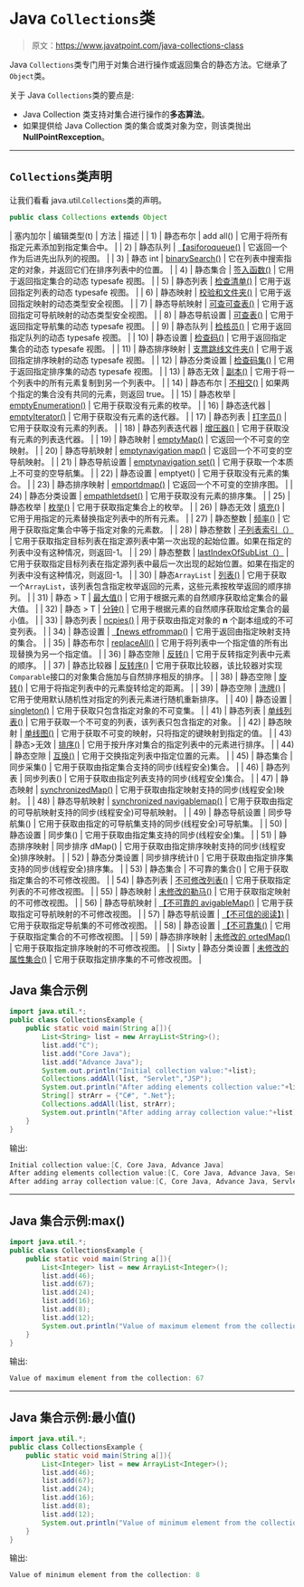 # Java `Collections`类

> 原文：<https://www.javatpoint.com/java-collections-class>

Java `Collections`类专门用于对集合进行操作或返回集合的静态方法。它继承了`Object`类。

关于 Java `Collections`类的要点是:

*   Java Collection 类支持对集合进行操作的**多态算法**。
*   如果提供给 Java Collection 类的集合或类对象为空，则该类抛出**NullPointRexception**。

* * *

## `Collections`类声明

让我们看看 java.util.`Collections`类的声明。

```java
public class Collections extends Object

```

| 塞内加尔 | 编辑类型(t) | 方法 | 描述 |
| 1) | 静态<t>布尔</t> | add all() | 它用于将所有指定元素添加到指定集合中。 |
| 2) | 静态<t>队列</t> | [【asiforoqueue()](java-collections-aslifoqueue-method) | 它返回一个作为后进先出队列的视图。 |
| 3) | 静态 <t>int</t> | [binarySearch()](java-collections-binarysearch-method) | 它在列表中搜索指定的对象，并返回它们在排序列表中的位置。 |
| 4) | 静态<e>集合</e> | [签入函数()](java-collections-checkedcollection-method) | 它用于返回指定集合的动态 typesafe 视图。 |
| 5) | 静态<e>列表</e> | [检查清单()](java-collections-checkedlist-method) | 它用于返回指定列表的动态 typesafe 视图。 |
| 6) | 静态<k>映射</k> | [校验和文件夹()](java-collections-checkedmap-method) | 它用于返回指定映射的动态类型安全视图。 |
| 7) | 静态<k>导航映射</k> | [可查可查表()](java-collections-checkednavigablemap-method) | 它用于返回指定可导航映射的动态类型安全视图。 |
| 8) | 静态<e>导航设置</e> | [可查表()](java-collections-checkednavigableset-method) | 它用于返回指定导航集的动态 typesafe 视图。 |
| 9) | 静态<e>队列</e> | [检核员()](java-collections-checkedqueue-method) | 它用于返回指定队列的动态 typesafe 视图。 |
| 10) | 静态<e>设置</e> | [检查码()](java-collections-checkedset-method) | 它用于返回指定集合的动态 typesafe 视图。 |
| 11) | 静态<k>排序映射</k> | [支票跳线文件夹()](java-collections-checkedsortedmap-method) | 它用于返回指定排序映射的动态 typesafe 视图。 |
| 12) | 静态<e>分类设置</e> | [检查码集()](java-collections-checkedsortedset-method) | 它用于返回指定排序集的动态 typesafe 视图。 |
| 13) | 静态<t>无效</t> | [副本()](java-collections-copy-method) | 它用于将一个列表中的所有元素复制到另一个列表中。 |
| 14) | 静态布尔 | [不相交()](java-collections-disjoint-method) | 如果两个指定的集合没有共同的元素，则返回 true。 |
| 15) | 静态<t>枚举</t> | [emptyEnumeration()](java-collections-emptyenumeration-method) | 它用于获取没有元素的枚举。 |
| 16) | 静态<t>迭代器</t> | [emptyIterator()](java-collections-emptyiterator-method) | 它用于获取没有元素的迭代器。 |
| 17) | 静态<t>列表</t> | [打字员()](java-collections-emptylist-method) | 它用于获取没有元素的列表。 |
| 18) | 静态<t>列表迭代器</t> | [增压器()](java-collections-emptylistiterator-method) | 它用于获取没有元素的列表迭代器。 |
| 19) | 静态<k>映射</k> | [emptyMap()](java-collections-emptymap-method) | 它返回一个不可变的空映射。 |
| 20) | 静态<k>导航映射</k> | [emptynavigation map()](java-collections-emptynavigablemap-method) | 它返回一个不可变的空导航映射。 |
| 21) | 静态<e>导航设置</e> | [emptynavigation set()](java-collections-emptynavigableset-method) | 它用于获取一个本质上不可变的空导航集。 |
| 22) | 静态<t>设置</t> | emptyet() | 它用于获取没有元素的集合。 |
| 23) | 静态<k>排序映射</k> | [emportdmap()](java-collections-emptysortedmap-method) | 它返回一个不可变的空排序图。 |
| 24) | 静态<e>分类设置</e> | [empathletdset()](java-collections-emptysortedset-method) | 它用于获取没有元素的排序集。 |
| 25) | 静态<t>枚举</t> | [枚举()](java-collections-enumeration-method) | 它用于获取指定集合上的枚举。 |
| 26) | 静态<t>无效</t> | [填充()](java-collections-fill-method) | 它用于用指定的元素替换指定列表中的所有元素。 |
| 27) | 静态整数 | [频率()](java-collections-frequency-method) | 它用于获取指定集合中等于指定对象的元素数。 |
| 28) | 静态整数 | [子列表索引（）](java-collections-indexofsublist-method) | 它用于获取指定目标列表在指定源列表中第一次出现的起始位置。如果在指定的列表中没有这种情况，则返回-1。 |
| 29) | 静态整数 | [lastIndexOfSubList（）](java-collections-lastindexofsublist-method) | 它用于获取指定目标列表在指定源列表中最后一次出现的起始位置。如果在指定的列表中没有这种情况，则返回-1。 |
| 30) | 静态<t>`ArrayList`</t> | [列表()](java-collections-list-method) | 它用于获取一个`ArrayList`，该列表包含指定枚举返回的元素，这些元素按枚举返回的顺序排列。 |
| 31) | 静态 <t extends="" object="" comparable="" super="" t="">> T</t> | [最大值()](java-collections-max-method) | 它用于根据元素的自然顺序获取给定集合的最大值。 |
| 32) | 静态 <t extends="" object="" comparable="" super="" t="">> T</t> | [分钟()](java-collections-min-method) | 它用于根据元素的自然顺序获取给定集合的最小值。 |
| 33) | 静态<t>列表</t> | [ncpies()](java-collections-ncopies-method) | 用于获取由指定对象的 **n** 个副本组成的不可变列表。 |
| 34) | 静态<e>设置</e> | [【news etfrommap()](java-collections-newsetfrommap-method) | 它用于返回由指定映射支持的集合。 |
| 35) | 静态<t>布尔</t> | [replaceAll()](java-collections-replaceall-method) | 它用于将列表中一个指定值的所有出现替换为另一个指定值。 |
| 36) | 静态空隙 | [反转()](java-collections-reverse-method) | 它用于反转指定列表中元素的顺序。 |
| 37) | 静态<t>比较器</t> | [反转序()](java-collections-reverseorder-method) | 它用于获取比较器，该比较器对实现 `Comparable`接口的对象集合施加与自然排序相反的排序。 |
| 38) | 静态空隙 | [旋转()](java-collections-rotate-method) | 它用于将指定列表中的元素旋转给定的距离。 |
| 39) | 静态空隙 | [洗牌()](java-collections-shuffle-method) | 它用于使用默认随机性对指定的列表元素进行随机重新排序。 |
| 40) | 静态<t>设置</t> | [singleton()](java-collections-singleton-method) | 它用于获取只包含指定对象的不可变集。 |
| 41) | 静态<t>列表</t> | [单线列表()](java-collections-singletonlist-method) | 它用于获取一个不可变的列表，该列表只包含指定的对象。 |
| 42) | 静态<k>映射</k> | [单线图()](java-collections-singletonmap-method) | 它用于获取不可变的映射，只将指定的键映射到指定的值。 |
| 43) | 静态<t extends="" comparable="" super="" t="">>无效</t> | [排序()](java-collections-sort-method) | 它用于按升序对集合的指定列表中的元素进行排序。 |
| 44) | 静态空隙 | [互换()](java-collections-swap-method) | 它用于交换指定列表中指定位置的元素。 |
| 45) | 静态<t>集合</t> | 同步采集() | 它用于获取由指定集合支持的同步(线程安全)集合。 |
| 46) | 静态<t>列表</t> | 同步列表() | 它用于获取由指定列表支持的同步(线程安全)集合。 |
| 47) | 静态<k>映射</k> | [synchronizedMap()](java-collections-synchronizedmap-method) | 它用于获取由指定映射支持的同步(线程安全)映射。 |
| 48) | 静态<k>导航映射</k> | [synchronized navigablemap()](java-collections-synchronizednavigablemap-method) | 它用于获取由指定的可导航映射支持的同步(线程安全)可导航映射。 |
| 49) | 静态<t>导航设置</t> | 同步导航集() | 它用于获取由指定的可导航集支持的同步(线程安全)可导航集。 |
| 50) | 静态<t>设置</t> | 同步集() | 它用于获取由指定集支持的同步(线程安全)集。 |
| 51) | 静态<k>排序映射</k> | 同步排序 dMap() | 它用于获取由指定排序映射支持的同步(线程安全)排序映射。 |
| 52) | 静态<t>分类设置</t> | 同步排序统计() | 它用于获取由指定排序集支持的同步(线程安全)排序集。 |
| 53) | 静态<t>集合</t> | 不可靠的集合() | 它用于获取指定集合的不可修改视图。 |
| 54) | 静态<t>列表</t> | [不可修改列表()](java-collections-unmodifiablelist-method) | 它用于获取指定列表的不可修改视图。 |
| 55) | 静态<k>映射</k> | [未修改的勒马()](java-collections-unmodifiablemap-method) | 它用于获取指定映射的不可修改视图。 |
| 56) | 静态<k>导航映射</k> | [【不可靠的 avigableMap()](java-collections-unmodifiablenavigablemap-method) | 它用于获取指定可导航映射的不可修改视图。 |
| 57) | 静态<t>导航设置</t> | [【不可信的阅读】)](java-collections-unmodifiablenavigableset-method) | 它用于获取指定导航集的不可修改视图。 |
| 58) | 静态<t>设置</t> | [【不可靠集()](java-collections-unmodifiableset-method) | 它用于获取指定集合的不可修改视图。 |
| 59) | 静态<k>排序映射</k> | [未修改的 ortedMap()](java-collections-unmodifiablesortedmap-method) | 它用于获取指定排序映射的不可修改视图。 |
| Sixty | 静态<t>分类设置</t> | [未修改的属性集合()](java-collections-unmodifiablesortedset-method) | 它用于获取指定排序集的不可修改视图。 |

## Java 集合示例

```java
import java.util.*;
public class CollectionsExample {
    public static void main(String a[]){    
        List<String> list = new ArrayList<String>();
        list.add("C");
        list.add("Core Java");
        list.add("Advance Java");
        System.out.println("Initial collection value:"+list);
        Collections.addAll(list, "Servlet","JSP");
        System.out.println("After adding elements collection value:"+list);
        String[] strArr = {"C#", ".Net"};
        Collections.addAll(list, strArr);
        System.out.println("After adding array collection value:"+list);
    }
}

```

输出:

```java
Initial collection value:[C, Core Java, Advance Java]
After adding elements collection value:[C, Core Java, Advance Java, Servlet, JSP]
After adding array collection value:[C, Core Java, Advance Java, Servlet, JSP, C#, .Net]

```

* * *

## Java 集合示例:max()

```java
import java.util.*;
public class CollectionsExample {
    public static void main(String a[]){       
        List<Integer> list = new ArrayList<Integer>();
        list.add(46);
        list.add(67);
        list.add(24);
        list.add(16);
        list.add(8);
        list.add(12);
        System.out.println("Value of maximum element from the collection: "+Collections.max(list));
    }
}

```

输出:

```java
Value of maximum element from the collection: 67

```

* * *

## Java 集合示例:最小值()

```java
import java.util.*;
public class CollectionsExample {
    public static void main(String a[]){       
        List<Integer> list = new ArrayList<Integer>();
        list.add(46);
        list.add(67);
        list.add(24);
        list.add(16);
        list.add(8);
        list.add(12);
        System.out.println("Value of minimum element from the collection: "+Collections.min(list));
    }
}

```

输出:

```java
Value of minimum element from the collection: 8                                      

```